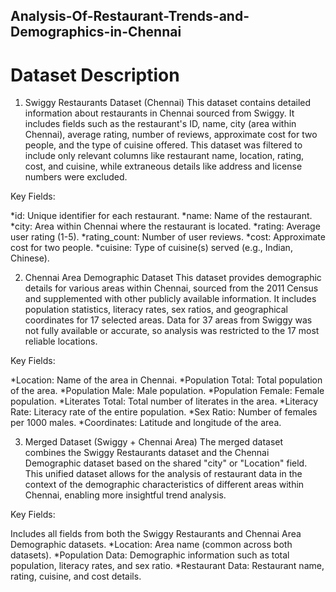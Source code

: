 ## Analysis-Of-Restaurant-Trends-and-Demographics-in-Chennai
# Dataset Description
1. Swiggy Restaurants Dataset (Chennai)
This dataset contains detailed information about restaurants in Chennai sourced from Swiggy. It includes fields such as the restaurant's ID, name, city (area within Chennai), average rating, number of reviews, approximate cost for two people, and the type of cuisine offered. This dataset was filtered to include only relevant columns like restaurant name, location, rating, cost, and cuisine, while extraneous details like address and license numbers were excluded.

Key Fields:

*id: Unique identifier for each restaurant.
*name: Name of the restaurant.
*city: Area within Chennai where the restaurant is located.
*rating: Average user rating (1-5).
*rating_count: Number of user reviews.
*cost: Approximate cost for two people.
*cuisine: Type of cuisine(s) served (e.g., Indian, Chinese).

2. Chennai Area Demographic Dataset
This dataset provides demographic details for various areas within Chennai, sourced from the 2011 Census and supplemented with other publicly available information. It includes population statistics, literacy rates, sex ratios, and geographical coordinates for 17 selected areas. Data for 37 areas from Swiggy was not fully available or accurate, so analysis was restricted to the 17 most reliable locations.

Key Fields:

*Location: Name of the area in Chennai.
*Population Total: Total population of the area.
*Population Male: Male population.
*Population Female: Female population.
*Literates Total: Total number of literates in the area.
*Literacy Rate: Literacy rate of the entire population.
*Sex Ratio: Number of females per 1000 males.
*Coordinates: Latitude and longitude of the area.

3. Merged Dataset (Swiggy + Chennai Area)
The merged dataset combines the Swiggy Restaurants dataset and the Chennai Demographic dataset based on the shared "city" or "Location" field. This unified dataset allows for the analysis of restaurant data in the context of the demographic characteristics of different areas within Chennai, enabling more insightful trend analysis.

Key Fields:

Includes all fields from both the Swiggy Restaurants and Chennai Area Demographic datasets.
*Location: Area name (common across both datasets).
*Population Data: Demographic information such as total population, literacy rates, and sex ratio.
*Restaurant Data: Restaurant name, rating, cuisine, and cost details.

